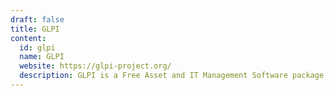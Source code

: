 ```yaml
---
draft: false
title: GLPI
content:
  id: glpi
  name: GLPI
  website: https://glpi-project.org/
  description: GLPI is a Free Asset and IT Management Software package, Data center management, ITIL Service Desk, licenses tracking and software auditing.
---
```

